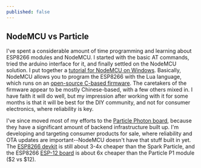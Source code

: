 ```yaml
---
published: false
---
```


## NodeMCU vs Particle

I've spent a considerable amount of time programming and learning about ESP8266 modules and NodeMCU. I started with the basic AT commands, tried the arduino interface for it, and finally settled on the NodeMCU solution.  I put together a [tutorial for NodeMCU on Windows]({{site.baseurl}}/docs/NodeMCUonWindows.pdf).  Basically, NodeMCU allows you to program the ESP8266 with the Lua language, which runs on an [open-source C-based firmware](https://github.com/nodemcu/nodemcu-firmware).  The caretakers of the firmware appear to be mostly Chinese-based, with a few others mixed in.  I have faith it will do well, but my impression after working with it for some months is that it will be best for the DIY community, and not for consumer electronics, where reliability is key.

I've since moved most of my efforts to the [Particle Photon board](https://store.particle.io/), because they have a significant amount of backend infrastructure built up.  I'm developing and targeting consumer products for sale, where reliability and OTA updates are important--NodeMCU doesn't have that stuff built in yet.  The [ESP8266 devkit](http://www.aliexpress.com/item/FLASH-NodeMcu-Lua-WIFI-jaringan-papan-pengembangan-Berbasis-ESP8266/32448650599.html) is still about 3-4x cheaper than the Spark Particle, and the ESP8266 [ESP-12 board](http://www.aliexpress.com/item/Free-Shipping-ESP8266-serial-WIFI-model-ESP-12-ESP-12E-ESP12E-Authenticity-Guaranteed-ESP12/32349990031.html) is about 6x cheaper than the Particle P1 module ($2 vs $12).